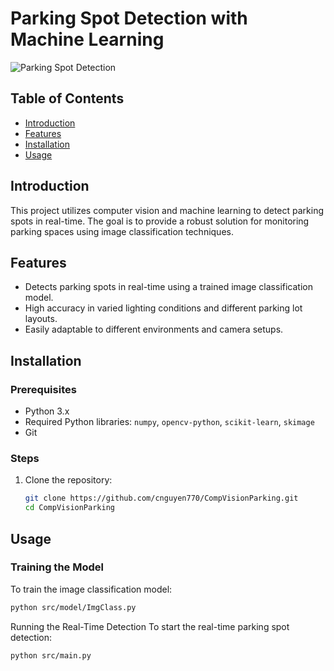 # Parking Spot Detection with Machine Learning

![Parking Spot Detection](https://github.com/cnguyen770/CompVisionParking/blob/master/visual.png)

## Table of Contents

- [Introduction](#introduction)
- [Features](#features)
- [Installation](#installation)
- [Usage](#usage)

## Introduction

This project utilizes computer vision and machine learning to detect parking spots in real-time. The goal is to provide a robust solution for monitoring parking spaces using image classification techniques.

## Features

- Detects parking spots in real-time using a trained image classification model.
- High accuracy in varied lighting conditions and different parking lot layouts.
- Easily adaptable to different environments and camera setups.

## Installation

### Prerequisites

- Python 3.x
- Required Python libraries: `numpy`, `opencv-python`, `scikit-learn`, `skimage`
- Git

### Steps

1. Clone the repository:

    ```bash
    git clone https://github.com/cnguyen770/CompVisionParking.git
    cd CompVisionParking
    ```


## Usage

### Training the Model

To train the image classification model:

```bash
python src/model/ImgClass.py
```

Running the Real-Time Detection
To start the real-time parking spot detection:

```bash
python src/main.py
